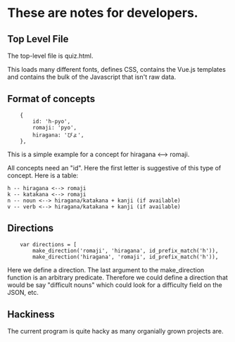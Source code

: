 # These are notes for developers.

## Top Level File

The top-level file is quiz.html.

This loads many different fonts, defines CSS, contains the Vue.js
templates and contains the bulk of the Javascript that isn't raw data.

## Format of concepts

```
    {
        id: 'h-pyo',
        romaji: 'pyo',
        hiragana: 'ぴょ',
    },

```

This is a simple example for a concept for hiragana <--> romaji.

All concepts need an "id". Here the first letter is suggestive of this
type of concept. Here is a table:

```
h -- hiragana <--> romaji
k -- katakana <--> romaji
n -- noun <--> hiragana/katakana + kanji (if available)
v -- verb <--> hiragana/katakana + kanji (if available)
```

## Directions

```
    var directions = [
        make_direction('romaji', 'hiragana', id_prefix_match('h')),
        make_direction('hiragana', 'romaji', id_prefix_match('h')),
```

Here we define a direction. The last argument to the make_direction
function is an arbitrary predicate. Therefore we could define a
direction that would be say "difficult nouns" which could look for a
difficulty field on the JSON, etc.

## Hackiness

The current program is quite hacky as many organially grown projects
are.


